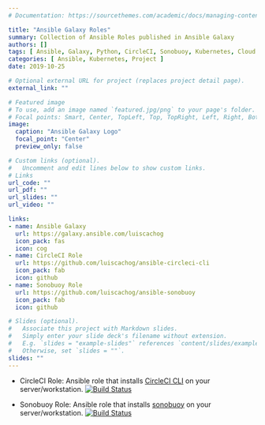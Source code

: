```yaml
---
# Documentation: https://sourcethemes.com/academic/docs/managing-content/

title: "Ansible Galaxy Roles"
summary: Collection of Ansible Roles published in Ansible Galaxy
authors: []
tags: [ Ansible, Galaxy, Python, CircleCI, Sonobuoy, Kubernetes, Cloud Native, Open Source]
categories: [ Ansible, Kubernetes, Project ]
date: 2019-10-25

# Optional external URL for project (replaces project detail page).
external_link: ""

# Featured image
# To use, add an image named `featured.jpg/png` to your page's folder.
# Focal points: Smart, Center, TopLeft, Top, TopRight, Left, Right, BottomLeft, Bottom, BottomRight.
image:
  caption: "Ansible Galaxy Logo"
  focal_point: "Center"
  preview_only: false

# Custom links (optional).
#   Uncomment and edit lines below to show custom links.
# Links
url_code: ""
url_pdf: ""
url_slides: ""
url_video: ""

links:
- name: Ansible Galaxy
  url: https://galaxy.ansible.com/luiscachog
  icon_pack: fas
  icon: cog
- name: CircleCI Role
  url: https://github.com/luiscachog/ansible-circleci-cli
  icon_pack: fab
  icon: github
- name: Sonobuoy Role
  url: https://github.com/luiscachog/ansible-sonobuoy
  icon_pack: fab
  icon: github

# Slides (optional).
#   Associate this project with Markdown slides.
#   Simply enter your slide deck's filename without extension.
#   E.g. `slides = "example-slides"` references `content/slides/example-slides.md`.
#   Otherwise, set `slides = ""`.
slides: ""
---
```


- CircleCI Role: Ansible role that installs [CircleCI CLI](https://circleci-public.github.io/circleci-cli/) on your server/workstation. [![Build Status](https://travis-ci.com/luiscachog/ansible-circleci-cli.svg?branch=master)](https://travis-ci.com/luiscachog/ansible-circleci-cli)

- Sonobuoy Role: Ansible role that installs [sonobuoy](https://sonobuoy.io/) on your server/workstation. [![Build Status](https://travis-ci.com/luiscachog/ansible-sonobuoy.svg?branch=master)](https://travis-ci.com/luiscachog/ansible-sonobuoy)
